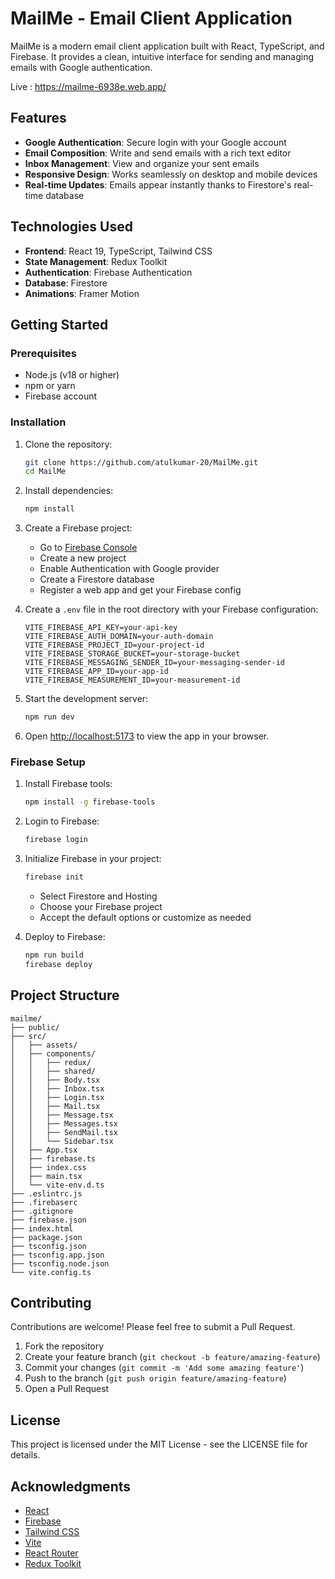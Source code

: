 # MailMe - Email Client Application

MailMe is a modern email client application built with React, TypeScript, and Firebase. It provides a clean, intuitive interface for sending and managing emails with Google authentication.

Live : https://mailme-6938e.web.app/

## Features

- **Google Authentication**: Secure login with your Google account
- **Email Composition**: Write and send emails with a rich text editor
- **Inbox Management**: View and organize your sent emails
- **Responsive Design**: Works seamlessly on desktop and mobile devices
- **Real-time Updates**: Emails appear instantly thanks to Firestore's real-time database

## Technologies Used

- **Frontend**: React 19, TypeScript, Tailwind CSS
- **State Management**: Redux Toolkit
- **Authentication**: Firebase Authentication
- **Database**: Firestore
- **Animations**: Framer Motion

## Getting Started

### Prerequisites

- Node.js (v18 or higher)
- npm or yarn
- Firebase account

### Installation

1. Clone the repository:
   ```bash
   git clone https://github.com/atulkumar-20/MailMe.git
   cd MailMe
   ```

2. Install dependencies:
   ```bash
   npm install
   ```

3. Create a Firebase project:
   - Go to [Firebase Console](https://console.firebase.google.com/)
   - Create a new project
   - Enable Authentication with Google provider
   - Create a Firestore database
   - Register a web app and get your Firebase config

4. Create a `.env` file in the root directory with your Firebase configuration:
   ```
   VITE_FIREBASE_API_KEY=your-api-key
   VITE_FIREBASE_AUTH_DOMAIN=your-auth-domain
   VITE_FIREBASE_PROJECT_ID=your-project-id
   VITE_FIREBASE_STORAGE_BUCKET=your-storage-bucket
   VITE_FIREBASE_MESSAGING_SENDER_ID=your-messaging-sender-id
   VITE_FIREBASE_APP_ID=your-app-id
   VITE_FIREBASE_MEASUREMENT_ID=your-measurement-id
   ```

5. Start the development server:
   ```bash
   npm run dev
   ```

6. Open [http://localhost:5173](http://localhost:5173) to view the app in your browser.

### Firebase Setup

1. Install Firebase tools:
   ```bash
   npm install -g firebase-tools
   ```

2. Login to Firebase:
   ```bash
   firebase login
   ```

3. Initialize Firebase in your project:
   ```bash
   firebase init
   ```
   - Select Firestore and Hosting
   - Choose your Firebase project
   - Accept the default options or customize as needed

4. Deploy to Firebase:
   ```bash
   npm run build
   firebase deploy
   ```

## Project Structure

```
mailme/
├── public/
├── src/
│   ├── assets/
│   ├── components/
│   │   ├── redux/
│   │   ├── shared/
│   │   ├── Body.tsx
│   │   ├── Inbox.tsx
│   │   ├── Login.tsx
│   │   ├── Mail.tsx
│   │   ├── Message.tsx
│   │   ├── Messages.tsx
│   │   ├── SendMail.tsx
│   │   └── Sidebar.tsx
│   ├── App.tsx
│   ├── firebase.ts
│   ├── index.css
│   ├── main.tsx
│   └── vite-env.d.ts
├── .eslintrc.js
├── .firebaserc
├── .gitignore
├── firebase.json
├── index.html
├── package.json
├── tsconfig.json
├── tsconfig.app.json
├── tsconfig.node.json
└── vite.config.ts
```

## Contributing

Contributions are welcome! Please feel free to submit a Pull Request.

1. Fork the repository
2. Create your feature branch (`git checkout -b feature/amazing-feature`)
3. Commit your changes (`git commit -m 'Add some amazing feature'`)
4. Push to the branch (`git push origin feature/amazing-feature`)
5. Open a Pull Request

## License

This project is licensed under the MIT License - see the LICENSE file for details.

## Acknowledgments

- [React](https://react.dev/)
- [Firebase](https://firebase.google.com/)
- [Tailwind CSS](https://tailwindcss.com/)
- [Vite](https://vitejs.dev/)
- [React Router](https://reactrouter.com/)
- [Redux Toolkit](https://redux-toolkit.js.org/)
